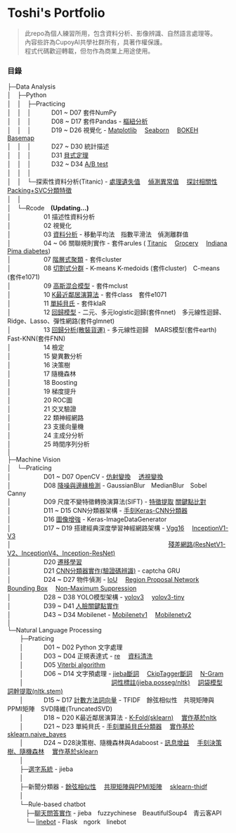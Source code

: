 # Toshi's Portfolio
> 此repo為個人練習所用，包含資料分析、影像辨識、自然語言處理等。  
> 內容些許為CupoyAI共學社群所有，具著作權保護。  
> 程式代碼歡迎轉載，但勿作為商業上用途使用。  

### 目錄
├─Data Analysis  
│　├─Python  
│　│　├─Practicing  
│　│　│ 　　　D01 ~ D07 套件NumPy  
│　│　│ 　　　D08 ~ D17 套件Pandas - [樞紐分析](https://github.com/ToshiWu/Portfolio/blob/main/Data%20Analysis/Python/Praticing/D15%20%E7%94%A8%20Pandas%20%E6%92%B0%E5%AF%AB%E6%A8%9E%E7%B4%90%E5%88%86%E6%9E%90%E8%A1%A8.ipynb)  
│　│　│ 　　　D19 ~ D26 視覺化 - 
  [Matplotlib](https://github.com/ToshiWu/Portfolio/blob/main/Data%20Analysis/Python/Praticing/D23%20%E7%B5%90%E5%90%88%20Pandas%20%E8%88%87%20Matplotlib%20%E9%80%B2%E8%A1%8C%E9%80%B2%E9%9A%8E%E8%B3%87%E6%96%99%E8%A6%96%E8%A6%BA%E5%8C%96%E7%B7%B4%E7%BF%92.ipynb)　
  [Seaborn](https://github.com/ToshiWu/Portfolio/blob/main/Data%20Analysis/Python/Praticing/D21%20%E4%BD%BF%E7%94%A8%20Seaborn%20%E9%80%B2%E8%A1%8C%E8%B3%87%E6%96%99%E8%A6%96%E8%A6%BA%E5%8C%96.ipynb)　
  [BOKEH](https://github.com/ToshiWu/Portfolio/blob/main/Data%20Analysis/Python/Praticing/D24%20BOKEH%20%E8%BC%95%E9%AC%86%E4%BB%A5%E7%B6%B2%E9%A0%81%E5%91%88%E7%8F%BE%E8%A6%96%E8%A6%BA%E5%8C%96%E5%9C%96%E8%A1%A8.ipynb)　
  [Basemap](https://github.com/ToshiWu/Portfolio/blob/main/Data%20Analysis/Python/Praticing/D26%20%E4%BD%BF%E7%94%A8%20PANDAS%20%E8%88%87%20BASEMAP%20%E5%B0%87%E6%95%B8%E6%93%9A%E6%95%B4%E5%90%88%E6%96%BC%E5%9C%B0%E7%90%86%E8%B3%87%E8%A8%8A%E5%9C%96%E8%A1%A8.ipynb)  
│　│　│ 　　　D27 ~ D30 統計描述  
│　│　│ 　　　D31 [貝式定理](https://github.com/ToshiWu/Portfolio/blob/main/Data%20Analysis/Python/Praticing/D31%20%E7%94%A8%E8%B2%9D%E5%BC%8F%E5%AE%9A%E7%90%86%E8%AE%93%E4%BD%A0%E6%B1%BA%E7%AD%96%E6%9B%B4%E7%B2%BE%E6%BA%96.ipynb)  
│　│　│ 　　　D32 ~ D34 [A/B test](https://github.com/ToshiWu/Portfolio/blob/main/Data%20Analysis/Python/Praticing/D34%20A%EF%BE%89B%20test%E7%9A%84%E5%9F%B7%E8%A1%8C%E6%B5%81%E7%A8%8B%E8%88%87%E8%A8%88%E7%AE%97.ipynb)  
│　│　│      
│　│　└─探索性資料分析(Titanic) - 
  [處理遺失值](https://github.com/ToshiWu/Portfolio/blob/main/Data%20Analysis/Python/%E6%8E%A2%E7%B4%A2%E6%80%A7%E8%B3%87%E6%96%99%E5%88%86%E6%9E%90%20-%20Titanic/D36%20%E6%8E%A2%E7%B4%A2%E6%80%A7%E8%B3%87%E6%96%99%E5%88%86%E6%9E%90%20(EDA)%20%E6%95%B8%E6%93%9A%E7%90%86%E8%A7%A3%E8%88%87%E9%87%8D%E8%A6%86%E5%92%8C%E9%81%BA%E5%A4%B1%E5%80%BC%E8%99%95%E7%90%86.ipynb)　
  [偵測異常值](https://github.com/ToshiWu/Portfolio/blob/main/Data%20Analysis/Python/%E6%8E%A2%E7%B4%A2%E6%80%A7%E8%B3%87%E6%96%99%E5%88%86%E6%9E%90%20-%20Titanic/D37%20%E6%8E%A2%E7%B4%A2%E6%80%A7%E8%B3%87%E6%96%99%E5%88%86%E6%9E%90%20(EDA)%20%E7%95%B0%E5%B8%B8%E5%80%BC%E5%81%B5%E6%B8%AC.ipynb)　
  [探討相關性](https://github.com/ToshiWu/Portfolio/blob/main/Data%20Analysis/Python/%E6%8E%A2%E7%B4%A2%E6%80%A7%E8%B3%87%E6%96%99%E5%88%86%E6%9E%90%20-%20Titanic/D39%20%E6%8E%A2%E7%B4%A2%E6%80%A7%E8%B3%87%E6%96%99%E5%88%86%E6%9E%90%20(EDA)%20%E6%8E%A2%E8%A8%8E%E8%AE%8A%E6%95%B8%E4%B9%8B%E9%96%93%E7%9A%84%E9%97%9C%E4%BF%82.ipynb)　
  [Packing+SVC分類特徵](https://github.com/ToshiWu/Portfolio/blob/main/Data%20Analysis/Python/%E6%8E%A2%E7%B4%A2%E6%80%A7%E8%B3%87%E6%96%99%E5%88%86%E6%9E%90%20-%20Titanic/D41%20%E6%8E%A2%E7%B4%A2%E6%80%A7%E8%B3%87%E6%96%99%E5%88%86%E6%9E%90%20(EDA)%20%E5%BE%9E%E8%B3%87%E6%96%99%E4%B8%AD%E9%81%B8%E5%8F%96%E5%A5%BD%E7%9A%84%E7%89%B9%E5%BE%B5.ipynb)　  
│　│          
│　└─Rcode　**(Updating...)**  
│ 　　　　　01 描述性資料分析  
│ 　　　　　02 視覺化  
│ 　　　　　03 [資料分析](https://github.com/ToshiWu/Portfolio/blob/main/Data%20Analysis/Rcode/03%20Dataset%20analysis.ipynb) -
移動平均法　指數平滑法　偵測離群值  
│ 　　　　　04 ~ 06 關聯規則實作 - 套件arules (
  [Titanic](https://github.com/ToshiWu/Portfolio/blob/main/Data%20Analysis/Rcode/04%20Association%20rule%20(Titanic).ipynb)　
  [Grocery](https://github.com/ToshiWu/Portfolio/blob/main/Data%20Analysis/Rcode/05%20Association%20rule%20(Grocery).ipynb)　
  [Indiana Pima diabetes](https://github.com/ToshiWu/Portfolio/blob/main/Data%20Analysis/Rcode/06%20Association%20rule%20(Indiana%20Pima%20diabetes).ipynb))   
│ 　　　　　07 [階層式聚類](https://github.com/ToshiWu/Portfolio/blob/main/Data%20Analysis/Rcode/07%20Hierarchical%20clustering.ipynb) - 套件cluster  
│ 　　　　　08 [切割式分群](https://github.com/ToshiWu/Portfolio/blob/main/Data%20Analysis/Rcode/08%20Partitional%20clustering.ipynb) - K-means K-medoids (套件cluster)　C-means (套件e1071)  
│ 　　　　　09 [高斯混合模型](https://github.com/ToshiWu/Portfolio/blob/main/Data%20Analysis/Rcode/09%20Gaussian%20mixture%20model.ipynb) - 套件mclust  
│ 　　　　　10 [K最近鄰居演算法](https://github.com/ToshiWu/Portfolio/blob/main/Data%20Analysis/Rcode/10%20K-nearest%20neighbors.ipynb) - 套件class　套件e1071  
│ 　　　　　11 [單純貝氏](https://github.com/ToshiWu/Portfolio/blob/main/Data%20Analysis/Rcode/11%20Naive%20Bayes%20classifier.ipynb) - 套件klaR  
│ 　　　　　12 [回歸模型](https://github.com/ToshiWu/Portfolio/blob/main/Data%20Analysis/Rcode/12%20Regression.ipynb) - 二元、多元logistic迴歸(套件nnet)　多元線性迴歸、Ridge、Lasso、彈性網路(套件glmnet)  
│ 　　　　　13 [回歸分析(散裝貨運)](https://github.com/ToshiWu/Portfolio/blob/main/Data%20Analysis/Rcode/13%20Regression%20Analysis(Bulk%20carrier).ipynb) - 多元線性迴歸　MARS模型(套件earth)　Fast-KNN(套件FNN)  
│ 　　　　　14 檢定  
│ 　　　　　15 變異數分析  
│ 　　　　　16 決策樹  
│ 　　　　　17 隨機森林  
│ 　　　　　18 Boosting  
│ 　　　　　19 梯度提升  
│ 　　　　　20 ROC圖  
│ 　　　　　21 交叉驗證  
│ 　　　　　22 類神經網路  
│ 　　　　　23 支援向量機  
│ 　　　　　24 主成分分析  
│ 　　　　　25 時間序列分析  
│  
├─Machine Vision  
│　└─Praticing  
│　　　　　 D01 ~ D07 OpenCV - 
  [仿射變換](https://github.com/ToshiWu/Portfolio/blob/main/Machine%20Vision/Praticing/D06%20%E4%BB%BF%E5%B0%84%E8%AE%8A%E6%8F%9B%E7%9A%84%E6%A6%82%E5%BF%B5%E8%88%87%E5%AF%A6%E4%BD%9C.ipynb)　
  [透視變換](https://github.com/ToshiWu/Portfolio/blob/main/Machine%20Vision/Praticing/D07%20Perspective%20transformation%20%E6%A6%82%E5%BF%B5%E8%88%87%E5%AF%A6%E4%BD%9C.ipynb)  
│　　　　　 D08 [降噪與邊緣檢測](https://github.com/ToshiWu/Portfolio/blob/main/Machine%20Vision/Praticing/D08%20Filter%20%E7%9A%84%E6%A6%82%E5%BF%B5%E8%88%87%E5%AF%A6%E4%BD%9C%E5%A0%B4%E6%99%AF%20(Sobel%2C%20Gaussian%20Blur).ipynb) - GaussianBlur　MedianBlur　Sobel　Canny  
│　　　　　 D09 尺度不變特徵轉換演算法(SIFT) - 
  [特徵提取](https://github.com/ToshiWu/Portfolio/blob/main/Machine%20Vision/Praticing/D09%20SIFT%20%E4%BB%8B%E7%B4%B9%E8%88%87%E5%AF%A6%E4%BD%9C%20(feature%20extractor).ipynb)
  [關鍵點比對](https://github.com/ToshiWu/Portfolio/blob/main/Machine%20Vision/Praticing/D10%20SIFT%20%E5%85%B6%E4%BB%96%E6%87%89%E7%94%A8%20(keypoint%20matching).ipynb)  
│　　　　　 D11 ~ D15 CNN分類器架構 - [手刻Keras-CNN分類器](https://github.com/ToshiWu/Portfolio/blob/main/Machine%20Vision/Praticing/D15%20%E8%A8%93%E7%B7%B4%E4%B8%80%E5%80%8BCNN%E5%88%86%E9%A1%9E%E5%99%A8%EF%BC%9ACifar10%E7%82%BA%E4%BE%8B.ipynb)  
│　　　　　 D16 [圖像增強](https://github.com/ToshiWu/Portfolio/blob/main/Machine%20Vision/Praticing/D16%20%E5%A6%82%E4%BD%95%E4%BD%BF%E7%94%A8%20Data%20Augmentation.ipynb) - Keras-ImageDataGenerator  
│　　　　　 D17 ~ D19 搭建經典深度學習神經網路架構 - 
  [Vgg16](https://github.com/ToshiWu/Portfolio/blob/main/Machine%20Vision/Praticing/D17%20%E6%B7%B1%E5%BA%A6%E5%AD%B8%E7%BF%92%E7%90%86%E8%AB%96%E8%88%87%E5%AF%A6%E4%BD%9C%EF%BC%9AClassic%20CNN%20Backbone.ipynb)　
  [InceptionV1-V3](https://github.com/ToshiWu/Portfolio/blob/main/Machine%20Vision/Praticing/D18%20InceptionV1-V3.ipynb)  
│　　　　　 　　　　　　　　　　　　　　　　　　　　  [殘差網路(ResNetV1-V2、InceptionV4、Inception-ResNet)](https://github.com/ToshiWu/Portfolio/blob/main/Machine%20Vision/Praticing/D19%20ResNetV1-V2%E3%80%81InceptionV4%E3%80%81Inception-ResNet.ipynb)  
│　　　　　 D20 [遷移學習](https://github.com/ToshiWu/Portfolio/blob/main/Machine%20Vision/Praticing/D20%20Transfer%20learning.ipynb)  
│　　　　　 D21 [CNN分類器實作(驗證碼辨識)](https://github.com/ToshiWu/Portfolio/blob/main/Machine%20Vision/Praticing/D21%20Breaking%20Captchas%20with%20a%20CNN.ipynb) - captcha GRU  
│　　　　　 D24 ~ D27 物件偵測 - 
  [IoU](https://github.com/ToshiWu/Portfolio/blob/main/Machine%20Vision/Praticing/D24%20Region%20Proposal%E3%80%81IOU%20%E6%A6%82%E5%BF%B5.ipynb)　
  [Region Proposal Network](https://github.com/ToshiWu/Portfolio/blob/main/Machine%20Vision/Praticing/D25%20RPN%20%E6%9E%B6%E6%A7%8B%E4%BB%8B%E7%B4%B9.ipynb)　
  [Bounding Box](https://github.com/ToshiWu/Portfolio/blob/main/Machine%20Vision/Praticing/D26%20Bounding%20Box%20Regression%20%E5%8E%9F%E7%90%86.ipynb)　
  [Non-Maximum Suppression](https://github.com/ToshiWu/Portfolio/blob/main/Machine%20Vision/Praticing/D27%20Non-Maximum%20Suppression%20(NMS)%20%E5%8E%9F%E7%90%86.ipynb)  
│　　　　　 D28 ~ D38 YOLO模型架構 - 
  [yolov3](https://github.com/ToshiWu/Portfolio/blob/main/Machine%20Vision/Praticing/D36%20%E4%BD%BF%E7%94%A8%20YOLOv3%20%E5%81%B5%E6%B8%AC%E5%9C%96%E7%89%87%E5%8F%8A%E5%BD%B1%E7%89%87%E4%B8%AD%E7%9A%84%E7%89%A9%E4%BB%B6.ipynb)　
  [yolov3-tiny](https://github.com/ToshiWu/Portfolio/blob/main/Machine%20Vision/Praticing/D37%20%E6%9B%B4%E5%BF%AB%E7%9A%84%E6%AA%A2%E6%B8%AC%E6%A8%A1%E5%9E%8B%20-%20tiny%20YOLOv3.ipynb)  
│　　　　　 D39 ~ D41 [人臉關鍵點實作](https://github.com/ToshiWu/Portfolio/blob/main/Machine%20Vision/Praticing/D41%20%E8%A8%93%E7%B7%B4%E4%BA%BA%E8%87%89%E9%97%9C%E9%8D%B5%E9%BB%9E%E6%AA%A2%E6%B8%AC%E7%B6%B2%E8%B7%AF.ipynb)  
│　　　　　 D43 ~ D34 Mobilenet - 
  [Mobilenetv1](https://github.com/ToshiWu/Portfolio/blob/main/Machine%20Vision/Praticing/D43%20Mobilenet.ipynb)　
  [Mobilenetv2](https://github.com/ToshiWu/Portfolio/blob/main/Machine%20Vision/Praticing/D44%20Mobilenetv2.ipynb)  
│  
└─Natural Language Processing  
　　├─Praticing  
　　│　　　 D01 ~ D02 Python 文字處理  
　　│　　　 D03 ~ D04 正規表達式 - [re](https://github.com/ToshiWu/Portfolio/blob/main/Natural%20Language%20Processing/Praticing/D03%20%E6%AD%A3%E8%A6%8F%E8%A1%A8%E9%81%94%E5%BC%8F.ipynb)　
  [資料清洗](https://github.com/ToshiWu/Portfolio/blob/main/Natural%20Language%20Processing/Praticing/D04%20%E6%AD%A3%E8%A6%8F%E8%A1%A8%E9%81%94%E5%BC%8F.ipynb)  
　　│　　　 D05 [Viterbi algorithm](https://github.com/ToshiWu/Portfolio/blob/main/Natural%20Language%20Processing/Praticing/D05%20NLP%20%E4%B8%AD%E6%96%87%E6%96%B7%E8%A9%9E.ipynb)  
　　│　　　 D06 ~ D14 文字預處理 - 
  [jieba斷詞](https://github.com/ToshiWu/Portfolio/blob/main/Natural%20Language%20Processing/Praticing/D06%20%E4%BD%BF%E7%94%A8%E7%B5%90%E5%B7%B4%E9%80%B2%E8%A1%8C%E4%B8%AD%E6%96%87%E6%96%B7%E8%A9%9E.ipynb)　
  [CkipTagger斷詞](https://github.com/ToshiWu/Portfolio/blob/main/Natural%20Language%20Processing/Praticing/D06%20%E4%BD%BF%E7%94%A8%E7%B5%90%E5%B7%B4%E9%80%B2%E8%A1%8C%E4%B8%AD%E6%96%87%E6%96%B7%E8%A9%9E.ipynb)　
  [N-Gram](https://github.com/ToshiWu/Portfolio/blob/main/Natural%20Language%20Processing/Praticing/D09%20%E5%9F%BA%E7%A4%8E%E8%AA%9E%E8%A8%80%E6%A8%A1%E5%9E%8B%EF%BC%9AN-Gram.ipynb)　  
　　│　　　　　　　　　　　　　　 [詞性標註(jieba.posseg/nltk)](https://github.com/ToshiWu/Portfolio/blob/main/Natural%20Language%20Processing/Praticing/D11%20%E8%A9%9E%E6%80%A7%E6%A8%99%E8%A8%BB(Part-of-speech%20tagging).ipynb)　
  [詞袋模型](https://github.com/ToshiWu/Portfolio/blob/main/Natural%20Language%20Processing/Praticing/D12%20%E8%A9%9E%E8%A2%8B%E6%A8%A1%E5%9E%8B(Bag-of-words).ipynb)　
  [詞幹提取(nltk.stem)](https://github.com/ToshiWu/Portfolio/blob/main/Natural%20Language%20Processing/Praticing/D13%20%E8%A9%9E%E5%B9%B9%EF%BC%8F%E8%A9%9E%E6%A2%9D%E6%8F%90%E5%8F%96%EF%BC%9AStemming%20and%20Lemmatization.ipynb)  
　　│　　　 D15 ~ D17 [計數方法詞向量](https://github.com/ToshiWu/Portfolio/blob/main/Natural%20Language%20Processing/Praticing/D17%20%E8%A8%88%E6%95%B8%E6%96%B9%E6%B3%95%E8%A9%9E%E5%90%91%E9%87%8F%E5%AF%A6%E4%BD%9C%E4%BB%8B%E7%B4%B9.ipynb) - TFIDF　餘弦相似性　共現矩陣與PPMI矩陣　SVD降維(TruncatedSVD)  
　　│　　　 D18 ~ D20 K最近鄰居演算法 - 
    [K-Fold(sklearn)](https://github.com/ToshiWu/Portfolio/blob/main/Natural%20Language%20Processing/Praticing/D19%20K-%E8%BF%91%E9%84%B0%E6%BC%94%E7%AE%97%E6%B3%95.ipynb)　
    [實作基於nltk](https://github.com/ToshiWu/Portfolio/blob/main/Natural%20Language%20Processing/Praticing/D20%20KNN%E5%AF%A6%E4%BD%9C.ipynb)  
　　│　　　 D21 ~ D23 單純貝氏 - 
  [手刻單純貝氏分類器](https://github.com/ToshiWu/Portfolio/blob/main/Natural%20Language%20Processing/Praticing/D22%20%E6%89%8B%E5%88%BBNaive%20Bayes(%E5%96%AE%E7%B4%94%E8%B2%9D%E6%B0%8F).ipynb)　
  [實作基於sklearn.naive_bayes](https://github.com/ToshiWu/Portfolio/blob/main/Natural%20Language%20Processing/Praticing/D23%20Naive%20Bayes%E5%AF%A6%E4%BD%9C(%E5%96%AE%E7%B4%94%E8%B2%9D%E6%B0%8F).ipynb)  
　　│　　　 D24 ~ D28決策樹、隨機森林與Adaboost - 
  [訊息增益](https://github.com/ToshiWu/Portfolio/blob/main/Natural%20Language%20Processing/Praticing/D24%20%E6%B1%BA%E7%AD%96%E6%A8%B9%E6%BC%94%E7%AE%97%E6%B3%95(Decision%20Tree).ipynb)　
  [手刻決策樹、隨機森林](https://github.com/ToshiWu/Portfolio/blob/main/Natural%20Language%20Processing/Praticing/D27%20%E6%89%8B%E5%88%BB%E5%AF%A6%E4%BD%9C%E6%B1%BA%E7%AD%96%E6%A8%B9%E6%BC%94%E7%AE%97%E6%B3%95.ipynb)　
  [實作基於sklearn](https://github.com/ToshiWu/Portfolio/blob/main/Natural%20Language%20Processing/Praticing/D28%20%E5%AD%B8%E7%BF%92%E4%BD%BF%E7%94%A8%20Scikit-learn%20TreeBase%20Model%20%E5%A5%97%E4%BB%B6(%E6%B1%BA%E7%AD%96%E6%A8%B9%E3%80%81%E9%9A%A8%E6%A9%9F%E6%A3%AE%E6%9E%97%E3%80%81AdaBoost).ipynb)  
　　│  
　　├─[選字系統](https://github.com/ToshiWu/Portfolio/blob/main/Natural%20Language%20Processing/%E9%81%B8%E5%AD%97%E7%B3%BB%E7%B5%B1/%E8%87%AA%E8%A3%BD%E4%B8%AD%E6%96%87%E9%81%B8%E5%AD%97%E7%B3%BB%E7%B5%B1(jieba%20smoothing).ipynb) - jieba  
　　│  
　　├─新聞分類器 - [餘弦相似性](https://github.com/ToshiWu/Portfolio/blob/main/Natural%20Language%20Processing/%E6%96%B0%E8%81%9E%E5%88%86%E9%A1%9E%E5%99%A8/%E5%BB%BA%E7%BD%AE%E6%96%B0%E8%81%9E%E5%88%86%E9%A1%9E%E5%99%A8(Cosine%20Similarity).ipynb)　
  [共現矩陣與PPMI矩陣](https://github.com/ToshiWu/Portfolio/blob/main/Natural%20Language%20Processing/%E6%96%B0%E8%81%9E%E5%88%86%E9%A1%9E%E5%99%A8/%E5%BB%BA%E7%BD%AE%E6%96%B0%E8%81%9E%E5%88%86%E9%A1%9E%E5%99%A8(PPMI%20SVD).ipynb)　
  [sklearn-thidf](https://github.com/ToshiWu/Portfolio/blob/main/Natural%20Language%20Processing/%E6%96%B0%E8%81%9E%E5%88%86%E9%A1%9E%E5%99%A8/%E5%BB%BA%E7%BD%AE%E6%96%B0%E8%81%9E%E5%88%86%E9%A1%9E%E5%99%A8(sklearn-tfidf).ipynb)  
　　│  
　　└─Rule-based chatbot  
　　　├─[聊天問答實作](https://github.com/ToshiWu/Portfolio/blob/main/Natural%20Language%20Processing/Rule-based%20chatbot/Rule-based%20chatbot.ipynb) - jieba　fuzzychinese　BeautifulSoup4　青云客API　  
　　　└─ [linebot](https://github.com/ToshiWu/Portfolio/blob/main/Natural%20Language%20Processing/Rule-based%20chatbot/linebot.py) - Flask　ngork　linebot  